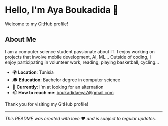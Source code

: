 # Hello, I'm Aya Boukadida 👋

Welcome to my GitHub profile!

## About Me

I am a computer science student passionate about IT. I enjoy working on projects that involve mobile development, AI, ML... Outside of coding, I enjoy participating in volunteer work, reading, playing basketball, cycling...

- 🌍 **Location**: Tunisia
- 🎓 **Education**: Bachelor degree in computer science
- 💼 **Currently**: I'm at looking for an alternation
- 📫 **How to reach me**: boukadidaeya7@gmail.com

Thank you for visiting my GitHub profile!

---

*This README was created with love ❤️ and is subject to regular updates.*
